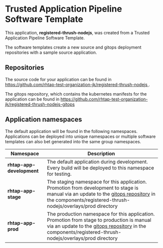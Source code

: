 # Trusted Application Pipeline Software Template

This application, **registered-thrush-nodejs**, was created from a Trusted Application Pipeline Software Template.

The software templates create a new source and gitops deployment repositories with a sample source application. 

## Repositories

The source code for your application can be found in [https://github.com/rhtap-test-organization-jk/registered-thrush-nodejs ](https://github.com/rhtap-test-organization-jk/registered-thrush-nodejs ).
 
The gitops repository, which contains the kubernetes manifests for the application can be found in 
[https://github.com/rhtap-test-organization-jk/registered-thrush-nodejs-gitops ](https://github.com/rhtap-test-organization-jk/registered-thrush-nodejs-gitops ) 

## Application namespaces 

The default application will be found in the following namespaces. Applications can be deployed into unique namespaces or multiple software templates can also bet generated into the same group namespaces.  

|  Namespace   |  Description   |  
| -------- | -------- |   
| **rhtap-app-development** | The default application during development. Every build will be deployed to this namespace for testing. | 
| **rhtap-app-stage** | The staging namespace for this application. Promotion from development to stage is manual via an update to the [gitops repository](https://github.com/rhtap-test-organization-jk/registered-thrush-nodejs-gitops ) in the components/registered-thrush-nodejs/overlays/prod directory |  
| **rhtap-app-prod** | The production namespace for this application. Promotion from stage to production is manual via an update to the [gitops repository](https://github.com/rhtap-test-organization-jk/registered-thrush-nodejs-gitops ) in the components/registered-thrush-nodejs/overlays/prod directory | 